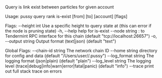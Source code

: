 Query is link exist between particles for given account

Usage:
  pussy query rank is-exist [from] [to] [account] [flags]

Flags:
      --height int      Use a specific height to query state at (this can error if the node is pruning state)
  -h, --help            help for is-exist
      --node string     <host>:<port> to Tendermint RPC interface for this chain (default "tcp://localhost:26657")
  -o, --output string   Output format (text|json) (default "text")

Global Flags:
      --chain-id string     The network chain ID
      --home string         directory for config and data (default "/Users/user//.pussy")
      --log_format string   The logging format (json|plain) (default "plain")
      --log_level string    The logging level (trace|debug|info|warn|error|fatal|panic) (default "info")
      --trace               print out full stack trace on errors
